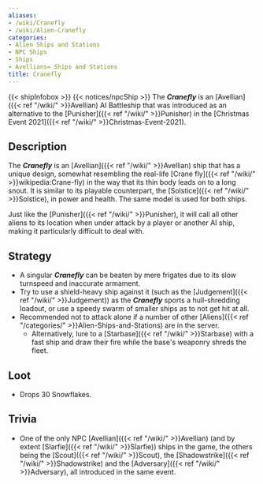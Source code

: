 ```yaml
---
aliases:
- /wiki/Cranefly
- /wiki/Alien-Cranefly
categories:
- Alien Ships and Stations
- NPC Ships
- Ships
- Avellians= Ships and Stations
title: Cranefly
---
```


{{< shipInfobox >}} {{< notices/npcShip >}} The **_Cranefly_** is an [Avellian]({{< ref "/wiki/" >}}Avellian) AI Battleship that was introduced as an alternative to the [Punisher]({{< ref "/wiki/" >}}Punisher) in the [Christmas Event 2021]({{< ref "/wiki/" >}}Christmas-Event-2021).

## Description

The **_Cranefly_** is an [Avellian]({{< ref "/wiki/" >}}Avellian) ship that has a unique design, somewhat resembling the real-life [Crane fly]({{< ref "/wiki/" >}}wikipedia:Crane-fly) in the way that its thin body leads on to a long snout. It is similar to its playable counterpart, the [Solstice]({{< ref "/wiki/" >}}Solstice), in power and health. The same model is used for both ships.

Just like the [Punisher]({{< ref "/wiki/" >}}Punisher), it will call all other aliens to its location when under attack by a player or another AI ship, making it particularly difficult to deal with.

## Strategy

- A singular **_Cranefly_** can be beaten by mere frigates due to its slow turnspeed and inaccurate armament.
- Try to use a shield-heavy ship against it (such as the [Judgement]({{< ref "/wiki/" >}}Judgement)) as the **_Cranefly_** sports a hull-shredding loadout, or use a speedy swarm of smaller ships as to not get hit at all.
- Recommended not to attack alone if a number of other [Aliens]({{< ref "/categories/" >}}Alien-Ships-and-Stations) are in the server.
  - Alternatively, lure to a [Starbase]({{< ref "/wiki/" >}}Starbase) with a fast ship and draw their fire while the base's weaponry shreds the fleet.

## Loot

- Drops 30 Snowflakes.

## Trivia

- One of the only NPC [Avellian]({{< ref "/wiki/" >}}Avellian) (and by extent [Slarfie]({{< ref "/wiki/" >}}Slarfie)) ships in the game, the others being the [Scout]({{< ref "/wiki/" >}}Scout), the [Shadowstrike]({{< ref "/wiki/" >}}Shadowstrike) and the [Adversary]({{< ref "/wiki/" >}}Adversary), all introduced in the same event.